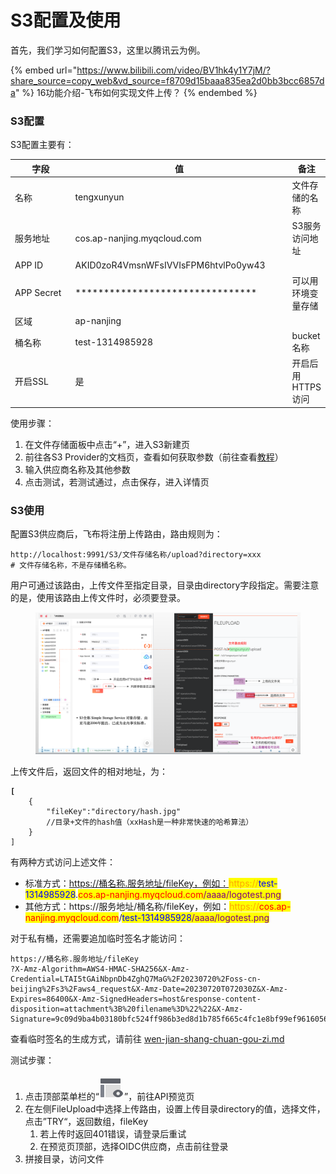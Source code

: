 # S3配置及使用

首先，我们学习如何配置S3，这里以腾讯云为例。

{% embed url="https://www.bilibili.com/video/BV1hk4y1Y7jM/?share_source=copy_web&vd_source=f8709d15baaa835ea2d0bb3bcc6857da" %}
16功能介绍-飞布如何实现文件上传？
{% endembed %}

### S3配置

S3配置主要有：

<table data-header-hidden><thead><tr><th width="129">字段</th><th width="367">值</th><th>备注</th></tr></thead><tbody><tr><td>名称</td><td>tengxunyun</td><td>文件存储的名称</td></tr><tr><td>服务地址</td><td>cos.ap-nanjing.myqcloud.com</td><td>S3服务访问地址</td></tr><tr><td>APP ID</td><td>AKID0zoR4VmsnWFsIVVIsFPM6htvlPo0yw43</td><td></td></tr><tr><td>APP Secret</td><td>********************************</td><td>可以用环境变量存储</td></tr><tr><td>区域</td><td>ap-nanjing</td><td></td></tr><tr><td>桶名称</td><td>test-1314985928</td><td>bucket名称</td></tr><tr><td>开启SSL</td><td>是</td><td>开启后用HTTPS访问</td></tr></tbody></table>

使用步骤：

1. 在文件存储面板中点击“+”，进入S3新建页
2. 前往各S3 Provider的文档页，查看如何获取参数（前往查看[教程](../../huan-jing-zhun-bei/wen-jian-cun-chu-s3.md#teng-xun-yun)）
3. 输入供应商名称及其他参数
4. 点击测试，若测试通过，点击保存，进入详情页

### S3使用

配置S3供应商后，飞布将注册上传路由，路由规则为：

```http
http://localhost:9991/S3/文件存储名称/upload?directory=xxx
# 文件存储名称，不是存储桶名称。
```

用户可通过该路由，上传文件至指定目录，目录由directory字段指定。需要注意的是，使用该路由上传文件时，必须要登录。

<figure><img src="../../.gitbook/assets/image (13) (4).png" alt=""><figcaption></figcaption></figure>

上传文件后，返回文件的相对地址，为：

<pre class="language-json"><code class="lang-json"><strong>[
</strong>    {
        "fileKey":"directory/hash.jpg"
        //目录+文件的hash值（xxHash是一种非常快速的哈希算法）
    }
]
</code></pre>

有两种方式访问上述文件：

* 标准方式：https://桶名称.服务地址/fileKey，例如：<mark style="color:orange;">https://</mark><mark style="color:blue;">test-1314985928</mark>.<mark style="color:red;">cos.ap-nanjing.myqcloud.com</mark><mark style="color:purple;">/aaaa/logotest.png</mark>
* 其他方式：https://服务地址/桶名称/fileKey，例如：<mark style="color:orange;">https://</mark><mark style="color:red;">cos.ap-nanjing.myqcloud.com</mark>/<mark style="color:blue;">test-1314985928</mark><mark style="color:purple;">/aaaa/logotest.png</mark>

对于私有桶，还需要追加临时签名才能访问：

```http
https://桶名称.服务地址/fileKey
?X-Amz-Algorithm=AWS4-HMAC-SHA256&X-Amz-Credential=LTAI5tGAiNbpnDb4ZghQ7MaG%2F20230720%2Foss-cn-beijing%2Fs3%2Faws4_request&X-Amz-Date=20230720T072030Z&X-Amz-Expires=86400&X-Amz-SignedHeaders=host&response-content-disposition=attachment%3B%20filename%3D%22%22&X-Amz-Signature=9c09d9ba4b03180bfc524ff986b3ed8d1b785f665c4fc1e8bf99ef96160568a2
```

查看临时签名的生成方式，请前往 [wen-jian-shang-chuan-gou-zi.md](../../jin-jie-gou-zi-ji-zhi/wen-jian-shang-chuan-gou-zi.md "mention")

测试步骤：

1. 点击顶部菜单栏的“<img src="data:image/png;base64,iVBORw0KGgoAAAANSUhEUgAAACgAAAAoCAMAAAC7IEhfAAAAY1BMVEUAAADU1NRjZmxvcnePkZVgY2rPz9BfY2poaHTAwMOAhIxoa3FgYmpgYmlgY2nFxcbU1NRmZm+Ag427u73U1NRfYml/g4zt7e3k5eXW1te9vsCztLefoaWanKCOkJVydXtucXecDQKGAAAAFXRSTlMAzP336NDOiAvTz/rn2tjSph7Qs6d9epWLAAAAjElEQVQ4y+2T2Q6EIAxFK+A6mzMj4q7//5VaYngCG2N8cDkvNOlJSG9TuCq+XMQ3oiQ4p0jGsx+/fCIByDwrqRFzDYDn4BatYiw4Y1zEhBgIJjUsjJbED5eG19ctBtrr66rD9x05RYH9oVBKtViFTvGB7UZNlFg9N4n01/QwdDwrA0/mU0jtK/zDYRgBwgsrsPomQg4AAAAASUVORK5CYII=" alt="预览" data-size="line">”，前往API预览页
2. 在左侧FileUpload中选择上传路由，设置上传目录directory的值，选择文件，点击”TRY“，返回数组，fileKey
   1. 若上传时返回401错误，请登录后重试
   2. 在预览页顶部，选择OIDC供应商，点击前往登录
3. 拼接目录，访问文件

